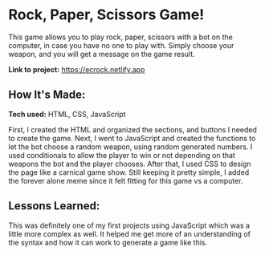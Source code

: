 # Rock, Paper, Scissors Game!

This game allows you to play rock, paper, scissors with a bot on the computer, in case you have no one to play with. Simply choose your weapon, and you will get a message on the game result. 

**Link to project:** https://ecrock.netlify.app

## How It's Made:

**Tech used:** HTML, CSS, JavaScript

First, I created the HTML and organized the sections, and buttons I needed to create the game. Next, I went to JavaScript and created the functions to let the bot choose a random weapon, using random generated numbers. I used conditionals to allow the player to win or not depending on that weapons the bot and the player chooses. After that, I used CSS to design the page like a carnical game show. Still keeping it pretty simple, I added the forever alone meme since it felt fitting for this game vs a computer.

## Lessons Learned:

This was definitely one of my first projects using JavaScript which was a little more complex as well. It helped me get more of an understanding of the syntax and how it can work to generate a game like this. 
